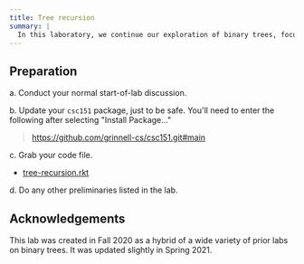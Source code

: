 ```yaml
---
title: Tree recursion
summary: |
  In this laboratory, we continue our exploration of binary trees, focusing on ways to recurse over trees and binary search trees.
---
```

## Preparation

a. Conduct your normal start-of-lab discussion.

b. Update your `csc151` package, just to be safe.  You'll need
to enter the following after selecting "Install Package..."

> https://github.com/grinnell-cs/csc151.git#main

c. Grab your code file.

* [tree-recursion.rkt](../code/labs/tree-recursion.rkt)

d. Do any other preliminaries listed in the lab.

## Acknowledgements

This lab was created in Fall 2020 as a hybrid of a wide variety of prior labs on binary trees.  It was updated slightly in Spring 2021.
